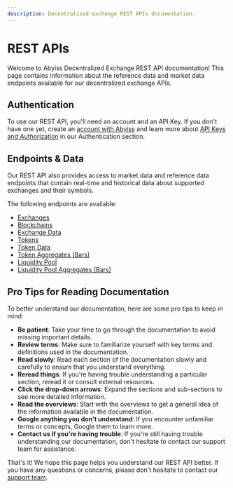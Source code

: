 ```yaml
---
description: Decentralized exchange REST APIs documentation.
---
```


# REST APIs

Welcome to Abyiss Decentralized Exchange REST API documentation! This page contains information about the reference data and market data endpoints available for our decentralized exchange APIs.

## Authentication&#x20;

To use our REST API, you'll need an account and an API Key. If you don't have one yet, create an [account with Abyiss](https://abyiss.com/signin) and learn more about [API Keys and Authorization](../../introduction/api-architecture/api-keys-authentication.md) in our Authentication section.

## Endpoints & Data&#x20;

Our REST API also provides access to market data and reference data endpoints that contain real-time and historical data about supported exchanges and their symbols.&#x20;

The following endpoints are available:

* [Exchanges](exchanges.md)
* [Blockchains](blockchains.md)
* [Exchange Data](exchange-data.md)
* [Tokens](tokens.md)
* [Token Data](token-data.md)
* [Token Aggregates (Bars)](token-aggregates-bars.md)
* [Liquidity Pool](pools.md)
* [Liquidity Pool Aggregates (Bars)](pool-aggregates-bars.md)

## Pro Tips for Reading Documentation&#x20;

To better understand our documentation, here are some pro tips to keep in mind:

* **Be patient**: Take your time to go through the documentation to avoid missing important details.
* **Review terms**: Make sure to familiarize yourself with key terms and definitions used in the documentation.
* **Read slowly**: Read each section of the documentation slowly and carefully to ensure that you understand everything.
* **Reread things**: If you're having trouble understanding a particular section, reread it or consult external resources.
* **Click the drop-down arrows**: Expand the sections and sub-sections to see more detailed information.
* **Read the overviews**: Start with the overviews to get a general idea of the information available in the documentation.
* **Google anything you don't understand**: If you encounter unfamiliar terms or concepts, Google them to learn more.
* **Contact us if you're having trouble**: If you're still having trouble understanding our documentation, don't hesitate to contact our support team for assistance.

That's it! We hope this page helps you understand our REST API better. If you have any questions or concerns, please don't hesitate to contact our [support team](https://abyiss.com/contact).

